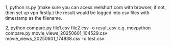 1, python rs.py 
(make sure you can acess reelshort.com with browser, if not, then set up vpn firstly.)
the result would be logged into csv files with timestamp as the filename.

2, python compare.py file1.csv file2.csv -o result.csv
e.g. movpython compare.py movie_views_20250601_104529.csv movie_views_20250601_174838.csv -o test.csv
